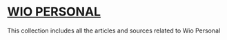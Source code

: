 # [WIO PERSONAL](https://app.getguru.com/collections/va9hu/WIO-PERSONAL)

This collection includes all the articles and sources related to Wio Personal